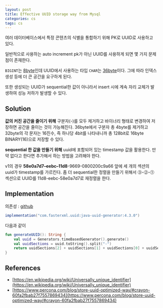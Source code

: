 ```yaml
---
layout: post
title: Effective UUID storage way from Mysql
categories: cs
tags: cs
---
```


여러 데이터베이스에서 특정 콘텐츠의 식별을 통합하기 위해 PK로 UUID로 사용하고 있다.

일반적으로 사용하는 auto increment pk가 아닌 UUID를 사용하게 되면 몇 가지 문제점이 존재한다.

`BIGINT`는 [8byte](https://dev.mysql.com/doc/refman/8.0/en/integer-types.html)인데 UUID에서 사용하는 타입 `CHAR`는 [36byte](https://dev.mysql.com/doc/refman/8.0/en/char.html)이다. 그에 따라 인덱스 생성 등에 더 큰 공간을 요구하게 된다.

또한 생성되는 UUID가 sequential한 값이 아니라서 insert 시에 계속 자리 교체가 발생하여 성능 저하가 발생할 수 있다.

## Solution

**값의 커진 공간을 줄이기 위해** 구분자(-)를 모두 제거하고 바이너리 형태로 변경하여 저장하면 공간을 줄이는 것이 가능해진다. 36byte에서 구분자 총 4byte를 제거하고 32byte의 각 문자는 16진수, 즉 하나당 4bit를 나타내니까 총 128bit로 16byte BINARY(16)으로 저장할 수 있다.

**sequential 한 값을 만들기 위해** uuid에 포함되어 있는 timestamp 값을 활용한다. 만약 없다고 한다면 추가해서 하는 방법을 고려해야 한다. 

v1의 경우 **58e0a7d7–eebc–11d8**-9669-0800200c9a66 앞에 세 개의 섹션의 uuid가 timestamp를 가르킨다. 좀 더 sequential한 정렬을 만들기 위해서 ⓷-⓶-⓵ 섹션으로 UUID를 11d8-eebc-58e0a7d7로 재정렬을 한다.

## Implementation

의존성 : [github](https://github.com/cowtowncoder/java-uuid-generator)

```gradle
implementation("com.fasterxml.uuid:java-uuid-generator:4.3.0")
```

다음과 같이 

```kotlin
fun generateUUID(): String {
    val uuid = Generators.timeBasedGenerator().generate()
    val uuidSections = uuid.toString().split("-")
    return uuidSections[2] + uuidSections[1] + uuidSections[0] + uuidSections[3] + uuidSections[4]
}
```

## References

- [https://en.wikipedia.org/wiki/Universally_unique_identifier](https://en.wikipedia.org/wiki/Universally_unique_identifier)
- [https://www.percona.com/blog/store-uuid-optimized-way/#crayon-60fa2fbab27f7557869434](https://www.percona.com/blog/store-uuid-optimized-way/#crayon-60fa2fbab27f7557869434)